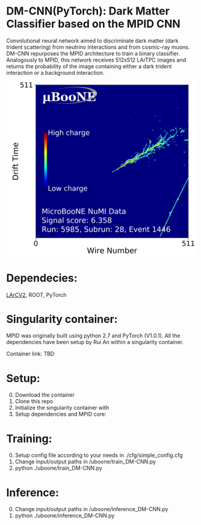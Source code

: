 # DM-CNN(PyTorch): Dark Matter Classifier based on the MPID CNN 

Convolutional neural network aimed to discriminate dark matter (dark trident scattering) from 
neutrino interactions and from cosmic-ray muons. DM-CNN repurposes the MPID architecture to 
train a binary classifier. Analogously to MPID, this network receives 512x512 LArTPC images and returns the probability
of the image containing either a dark trident interaction or a background interaction. 


![alt text](https://github.com/lmlepin9/DM-CNN/blob/master/lib/run1_NuMI_beamon_larcv_cropped_ENTRY_4204_colorbar_logit.png)

# Dependecies:
[LArCV2](https://github.com/LArbys/LArCV),
ROOT,
PyTorch

# Singularity container:

MPID was originally built using python 2.7 and PyTorch (V1.0.1). All the dependencies 
have been setup by Rui An within a singularity container.

Container link: TBD 

# Setup:
0. Download the container 
1. Clone this repo 
2. Initialize the singularity container with 
3. Setup dependencies and MPID core: 

# Training:
0. Setup config file according to your needs in ./cfg/simple_config.cfg 
1. Change input/output paths in /uboone/train_DM-CNN.py 
2. python ./uboone/train_DM-CNN.py 

# Inference:
0. Change input/output paths in /uboone/inference_DM-CNN.py 
1. python ./uboone/inference_DM-CNN.py 

